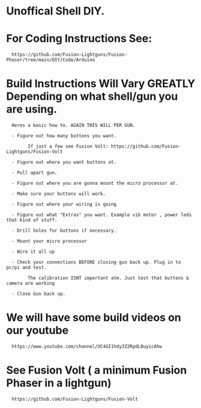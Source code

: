 # Unoffical Shell DIY. 

# For Coding Instructions See:

      https://github.com/Fusion-Lightguns/Fusion-Phaser/tree/main/DIY/Code/Arduino
      
# Build Instructions Will Vary GREATLY Depending on what shell/gun you are using.

      Heres a basic how to. AGAIN THIS WILL PER GUN.

      - Figure out how many buttons you want.
      
            If just a few see Fusion Volt: https://github.com/Fusion-Lightguns/Fusion-Volt

      - Figure out where you want buttons at.
      
      - Pull apart gun.
      
      - Figure out where you are gonna mount the micro processor at.
      
      - Make sure your buttons will work.
      
      - Figure out where your wiring is going 
      
      - Figure out what "Extras" you want. Example vib motor , power leds that kind of stuff.
            
      - Drill holes for buttons if necessary.
      
      - Mount your micro processor
      
      - Wire it all up 
      
      - Check your connections BEFORE closing gun back up. Plug in to pc/pi and test. 
      
            The calibration ISNT important atm. Just test that buttons & camera are working
      
      - Close Gun back up. 
     
     

# We will have some build videos on our youtube 

      https://www.youtube.com/channel/UC4GI1hdy3Z2RpdL8uyicAhw
      

# See Fusion Volt ( a minimum Fusion Phaser in a lightgun)

      https://github.com/Fusion-Lightguns/Fusion-Volt
